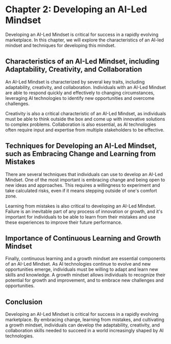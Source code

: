 Chapter 2: Developing an AI-Led Mindset
=======================================

Developing an AI-Led Mindset is critical for success in a rapidly evolving marketplace. In this chapter, we will explore the characteristics of an AI-led mindset and techniques for developing this mindset.

Characteristics of an AI-Led Mindset, including Adaptability, Creativity, and Collaboration
-------------------------------------------------------------------------------------------

An AI-Led Mindset is characterized by several key traits, including adaptability, creativity, and collaboration. Individuals with an AI-Led Mindset are able to respond quickly and effectively to changing circumstances, leveraging AI technologies to identify new opportunities and overcome challenges.

Creativity is also a critical characteristic of an AI-Led Mindset, as individuals must be able to think outside the box and come up with innovative solutions to complex problems. Collaboration is also essential, as AI technologies often require input and expertise from multiple stakeholders to be effective.

Techniques for Developing an AI-Led Mindset, such as Embracing Change and Learning from Mistakes
------------------------------------------------------------------------------------------------

There are several techniques that individuals can use to develop an AI-Led Mindset. One of the most important is embracing change and being open to new ideas and approaches. This requires a willingness to experiment and take calculated risks, even if it means stepping outside of one's comfort zone.

Learning from mistakes is also critical to developing an AI-Led Mindset. Failure is an inevitable part of any process of innovation or growth, and it's important for individuals to be able to learn from their mistakes and use these experiences to improve their future performance.

Importance of Continuous Learning and Growth Mindset
----------------------------------------------------

Finally, continuous learning and a growth mindset are essential components of an AI-Led Mindset. As AI technologies continue to evolve and new opportunities emerge, individuals must be willing to adapt and learn new skills and knowledge. A growth mindset allows individuals to recognize their potential for growth and improvement, and to embrace new challenges and opportunities.

Conclusion
----------

Developing an AI-Led Mindset is critical for success in a rapidly evolving marketplace. By embracing change, learning from mistakes, and cultivating a growth mindset, individuals can develop the adaptability, creativity, and collaboration skills needed to succeed in a world increasingly shaped by AI technologies.
